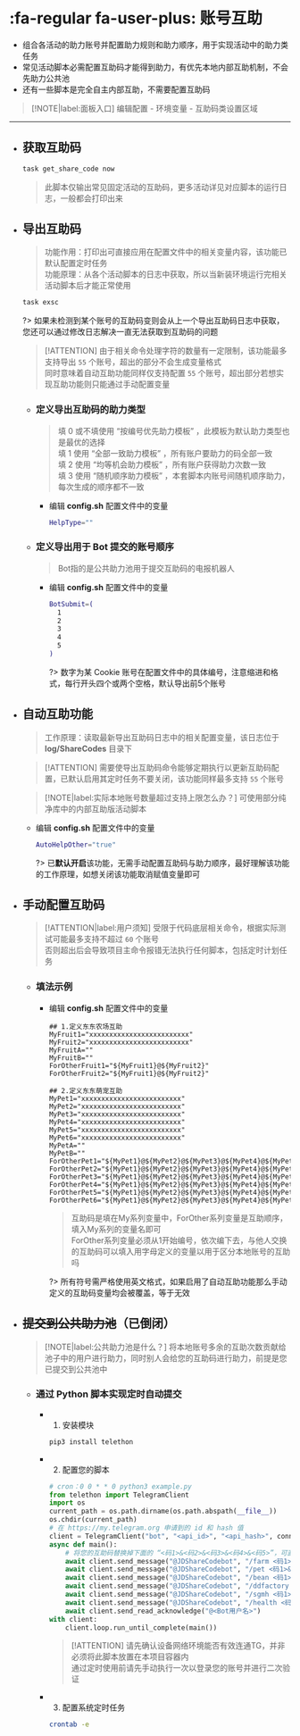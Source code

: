 # :fa-regular fa-user-plus: 账号互助
- 组合各活动的助力账号并配置助力规则和助力顺序，用于实现活动中的助力类任务
- 常见活动脚本必需配置互助码才能得到助力，有优先本地内部互助机制，不会先助力公共池
- 还有一些脚本是完全自主内部互助，不需要配置互助码

> [!NOTE|label:面板入口]
> 编辑配置 - 环境变量 - 互助码类设置区域

***

- ## 获取互助码

  ```bash
  task get_share_code now
  ```
  > 此脚本仅输出常见固定活动的互助码，更多活动详见对应脚本的运行日志，一般都会打印出来

- ## 导出互助码

  > 功能作用：打印出可直接应用在配置文件中的相关变量内容，该功能已默认配置定时任务  
  > 功能原理：从各个活动脚本的日志中获取，所以当新装环境运行完相关活动脚本后才能正常使用

  ```bash
  task exsc
  ```
  ?> 如果未检测到某个账号的互助码变则会从上一个导出互助码日志中获取，您还可以通过修改日志解决一直无法获取到互助码的问题

  > [!ATTENTION]
  > 由于相关命令处理字符的数量有一定限制，该功能最多支持导出 `55` 个账号，超出的部分不会生成变量格式  
  > 同时意味着自动互助功能同样仅支持配置 `55` 个账号，超出部分若想实现互助功能则只能通过手动配置变量

  - ### 定义导出互助码的助力类型 <!-- {docsify-ignore} -->

    > 填 0 或不填使用 “按编号优先助力模板” ，此模板为默认助力类型也是最优的选择  
    > 填 1 使用 “全部一致助力模板” ，所有账户要助力的码全部一致  
    > 填 2 使用 “均等机会助力模板” ，所有账户获得助力次数一致  
    > 填 3 使用 “随机顺序助力模板” ，本套脚本内账号间随机顺序助力，每次生成的顺序都不一致

    - 编辑 **config.sh** 配置文件中的变量

      ```bash
      HelpType=""
      ```

  - ### 定义导出用于 Bot 提交的账号顺序 <!-- {docsify-ignore} -->

    > Bot指的是公共助力池用于提交互助码的电报机器人

    - 编辑 **config.sh** 配置文件中的变量

      ```bash
      BotSubmit=(
        1
        2
        3
        4
        5
      )
      ```
      ?> 数字为某 Cookie 账号在配置文件中的具体编号，注意缩进和格式，每行开头四个或两个空格，默认导出前5个账号

- ## 自动互助功能

  > 工作原理：读取最新导出互助码日志中的相关配置变量，该日志位于 **log/ShareCodes** 目录下

  > [!ATTENTION]
  > 需要使导出互助码命令能够定期执行以更新互助码配置，已默认启用其定时任务不要关闭，该功能同样最多支持 `55` 个账号

  > [!NOTE|label:实际本地账号数量超过支持上限怎么办？]
  > 可使用部分纯净库中的内部互助版活动脚本

  - 编辑 **config.sh** 配置文件中的变量

    ```bash
    AutoHelpOther="true"
    ```

    ?> 已**默认开启**该功能，无需手动配置互助码与助力顺序，最好理解该功能的工作原理，如想关闭该功能取消赋值变量即可

- ## 手动配置互助码

  > [!ATTENTION|label:用户须知]
  > 受限于代码底层相关命令，根据实际测试可能最多支持不超过 `60` 个账号  
  > 否则超出后会导致项目主命令报错无法执行任何脚本，包括定时计划任务

  - ### 填法示例 <!-- {docsify-ignore} -->

    - 编辑 **config.sh** 配置文件中的变量

      ```
      ## 1.定义东东农场互助
      MyFruit1="xxxxxxxxxxxxxxxxxxxxxxxxx"
      MyFruit2="xxxxxxxxxxxxxxxxxxxxxxxxx"
      MyFruitA=""
      MyFruitB=""
      ForOtherFruit1="${MyFruit1}@${MyFruit2}"
      ForOtherFruit2="${MyFruit1}@${MyFruit2}"

      ## 2.定义东东萌宠互助
      MyPet1="xxxxxxxxxxxxxxxxxxxxxxxxx"
      MyPet2="xxxxxxxxxxxxxxxxxxxxxxxxx"
      MyPet3="xxxxxxxxxxxxxxxxxxxxxxxxx"
      MyPet4="xxxxxxxxxxxxxxxxxxxxxxxxx"
      MyPet5="xxxxxxxxxxxxxxxxxxxxxxxxx"
      MyPet6="xxxxxxxxxxxxxxxxxxxxxxxxx"
      MyPetA=""
      MyPetB=""
      ForOtherPet1="${MyPet1}@${MyPet2}@${MyPet3}@${MyPet4}@${MyPet5}@${MyPet6}"
      ForOtherPet2="${MyPet1}@${MyPet2}@${MyPet3}@${MyPet4}@${MyPet5}@${MyPet6}"
      ForOtherPet3="${MyPet1}@${MyPet2}@${MyPet3}@${MyPet4}@${MyPet5}@${MyPet6}"
      ForOtherPet4="${MyPet1}@${MyPet2}@${MyPet3}@${MyPet4}@${MyPet5}@${MyPet6}"
      ForOtherPet5="${MyPet1}@${MyPet2}@${MyPet3}@${MyPet4}@${MyPet5}@${MyPet6}"
      ForOtherPet6="${MyPet1}@${MyPet2}@${MyPet3}@${MyPet4}@${MyPet5}@${MyPet6}"
      ```
      > 互助码是填在My系列变量中，ForOther系列变量是互助顺序，填入My系列的变量名即可  
      > ForOther系列变量必须从1开始编号，依次编下去，与他人交换的互助码可以填入用字母定义的变量以用于区分本地账号的互助吗

      ?> 所有符号需严格使用英文格式，如果启用了自动互助功能那么手动定义的互助码变量均会被覆盖，等于无效

- ## ~~提交到公共助力池~~（已倒闭） <!-- {docsify-ignore} -->

  > [!NOTE|label:公共助力池是什么？]
  > 将本地账号多余的互助次数贡献给池子中的用户进行助力，同时别人会给您的互助码进行助力，前提是您已提交到公共池中

  - ### 通过 Python 脚本实现定时自动提交 <!-- {docsify-ignore} -->

    - 1. 安装模块

      ```bash
      pip3 install telethon
      ``` 

    - 2. 配置您的脚本

      ```python
      # cron：0 0 * * 0 python3 example.py
      from telethon import TelegramClient
      import os
      current_path = os.path.dirname(os.path.abspath(__file__))
      os.chdir(current_path)
      # 在 https://my.telegram.org 申请到的 id 和 hash 值
      client = TelegramClient("bot", "<api_id>", "<api_hash>", connection_retries=None).start()
      async def main():
          # 将您的互助码替换掉下面的 “<码1>&<码2>&<码3>&<码4>&<码5>”，可直接从导出互助码日志中提取
          await client.send_message("@JDShareCodebot", "/farm <码1>&<码2>&<码3>&<码4>&<码5>")
          await client.send_message("@JDShareCodebot", "/pet <码1>&<码2>&<码3>&<码4>&<码5>")
          await client.send_message("@JDShareCodebot", "/bean <码1>&<码2>&<码3>&<码4>&<码5>")
          await client.send_message("@JDShareCodebot", "/ddfactory <码1>&<码2>&<码3>&<码4>&<码5>")
          await client.send_message("@JDShareCodebot", "/sgmh <码1>&<码2>&<码3>&<码4>&<码5>")
          await client.send_message("@JDShareCodebot", "/health <码1>&<码2>&<码3>&<码4>&<码5>")
          await client.send_read_acknowledge("@<Bot用户名>")
      with client:
          client.loop.run_until_complete(main())
      ```

      > [!ATTENTION]
      > 请先确认设备网络环境能否有效连通TG，并非必须将此脚本放置在本项目容器内  
      > 通过定时使用前请先手动执行一次以登录您的账号并进行二次验证

    - 3. 配置系统定时任务

      ```bash
      crontab -e
      ``` 
